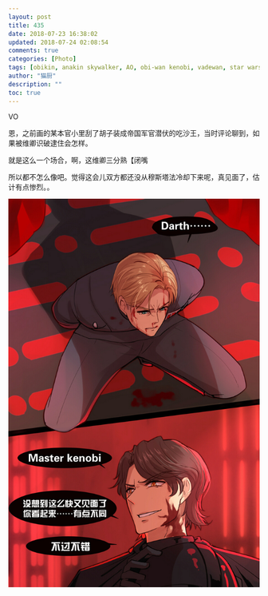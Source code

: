 ```yaml
---
layout: post
title: 435
date: 2018-07-23 16:38:02
updated: 2018-07-24 02:08:54
comments: true
categories: [Photo]
tags: [obikin, anakin skywalker, AO, obi-wan kenobi, vadewan, star wars, 星球大战]
author: "猫厨"
description: ""
toc: true
---
```


<p>VO</p> 
<p>恩，之前画的某本官小里刮了胡子装成帝国军官潜伏的吃沙王，当时评论聊到，如果被维卿识破逮住会怎样。</p> 
<p>就是这么一个场合，啊，这维卿三分熟【闭嘴</p> 
<p>所以都不怎么像吧。觉得这会儿双方都还没从穆斯塔法冷却下来呢，真见面了，估计有点惨烈。。</p>

![](https://raw.githubusercontent.com/alicewish/meowchain247/master/img_cVZNdzJtQk9JV2Y2V0VWbytWd1BMOFZ5VVl2WDZnbUJVMFJIMFRaYTVqT3pvVTVlWUJQNVpBPT0.jpg)